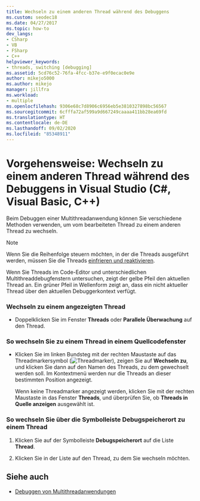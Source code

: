 ```yaml
---
title: Wechseln zu einem anderen Thread während des Debuggens
ms.custom: seodec18
ms.date: 04/27/2017
ms.topic: how-to
dev_langs:
- CSharp
- VB
- FSharp
- C++
helpviewer_keywords:
- threads, switching [debugging]
ms.assetid: 5cd76c52-76fa-4fcc-b37e-e9f0ecac0e9e
author: mikejo5000
ms.author: mikejo
manager: jillfra
ms.workload:
- multiple
ms.openlocfilehash: 9306e68c7d8906c6956eb5e3810327898bc56567
ms.sourcegitcommit: 6cfffa72af599a9d667249caaaa411bb28ea69fd
ms.translationtype: HT
ms.contentlocale: de-DE
ms.lasthandoff: 09/02/2020
ms.locfileid: "85348911"
---
```

# <a name="how-to-switch-to-another-thread-while-debugging-in-visual-studio-c-visual-basic-c"></a>Vorgehensweise: Wechseln zu einem anderen Thread während des Debuggens in Visual Studio (C#, Visual Basic, C++)
Beim Debuggen einer Multithreadanwendung können Sie verschiedene Methoden verwenden, um vom bearbeiteten Thread zu einem anderen Thread zu wechseln.

> [!NOTE]
> Wenn Sie die Reihenfolge steuern möchten, in der die Threads ausgeführt werden, müssen Sie die Threads [einfrieren und reaktivieren](../debugger/get-started-debugging-multithreaded-apps.md).

Wenn Sie Threads im Code-Editor und unterschiedlichen Multithreaddebugfenstern untersuchen, zeigt der gelbe Pfeil den aktuellen Thread an. Ein grüner Pfeil in Wellenform zeigt an, dass ein nicht aktueller Thread über den aktuellen Debuggerkontext verfügt.

### <a name="to-switch-to-any-thread-that-appears"></a>Wechseln zu einem angezeigten Thread

- Doppelklicken Sie im Fenster **Threads** oder **Parallele Überwachung** auf den Thread.

### <a name="to-switch-to-a-thread-in-a-source-window"></a>So wechseln Sie zu einem Thread in einem Quellcodefenster

- Klicken Sie im linken Bundsteg mit der rechten Maustaste auf das Threadmarkersymbol (![Threadmarker](../debugger/media/dbg-thread-marker.png "ThreadMarker")), zeigen Sie auf **Wechseln zu**, und klicken Sie dann auf den Namen des Threads, zu dem gewechselt werden soll. Im Kontextmenü werden nur die Threads an dieser bestimmten Position angezeigt.

     Wenn keine Threadmarker angezeigt werden, klicken Sie mit der rechten Maustaste in das Fenster **Threads**, und überprüfen Sie, ob **Threads in Quelle anzeigen** ausgewählt ist.

### <a name="to-switch-to-a-thread-in-the-debug-location-toolbar"></a>So wechseln Sie über die Symbolleiste Debugspeicherort zu einem Thread

1. Klicken Sie auf der Symbolleiste **Debugspeicherort** auf die Liste **Thread**.

2. Klicken Sie in der Liste auf den Thread, zu dem Sie wechseln möchten.

## <a name="see-also"></a>Siehe auch
- [Debuggen von Multithreadanwendungen](../debugger/debug-multithreaded-applications-in-visual-studio.md)
